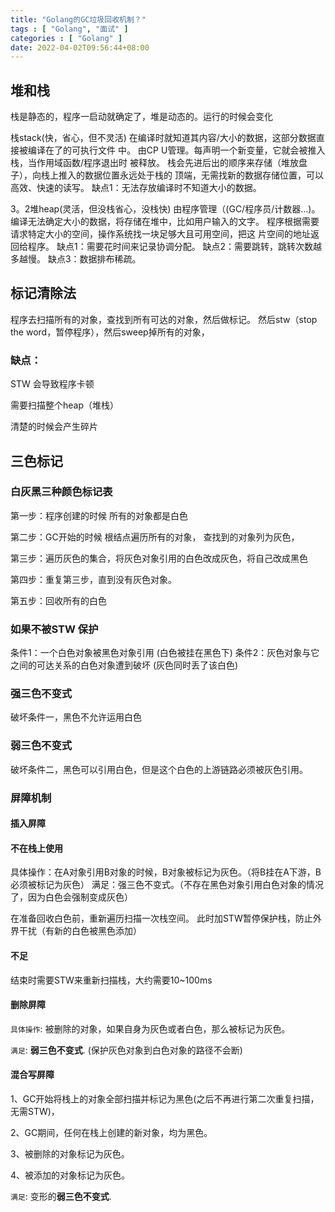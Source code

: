 ```yaml
---
title: "Golang的GC垃圾回收机制？"
tags : [ "Golang", "面试" ]
categories : [ "Golang" ]
date: 2022-04-02T09:56:44+08:00
---
```


## 堆和栈

栈是静态的，程序一启动就确定了，堆是动态的。运行的时候会变化

栈stack(快，省心，但不灵活)
在编译时就知道其内容/大小的数据，这部分数据直接被编译在了的可执行文件 中。
由CP U管理。每声明一个新变量，它就会被推入栈，当作用域函数/程序退出时
被释放。
栈会先进后出的顺序来存储（堆放盘子），向栈上推入的数据位置永远处于栈的 顶端，无需找新的数据存储位置，可以高效、快速的读写。
缺点1：无法存放编译时不知道大小的数据。

3。2堆heap(灵活，但没栈省心，没栈快)
由程序管理（(GC/程序员/计数器…)。
编译无法确定大小的数据，将存储在堆中，比如用户输入的文字。
程序根据需要请求特定大小的空间，操作系统找一块足够大且可用空间，把这 片空间的地址返回给程序。
缺点1：需要花时间来记录协调分配。 缺点2：需要跳转，跳转次数越多越慢。 缺点3：数据排布稀疏。

## 标记清除法

程序去扫描所有的对象，查找到所有可达的对象，然后做标记。 然后stw（stop the word，暂停程序），然后sweep掉所有的对象，

###  缺点：

STW 会导致程序卡顿

需要扫描整个heap（堆栈）

清楚的时候会产生碎片

## 三色标记

### 白灰黑三种颜色标记表

第一步：程序创建的时候 所有的对象都是白色

第二步：GC开始的时候 根结点遍历所有的对象， 查找到的对象列为灰色，

第三步：遍历灰色的集合，将灰色对象引用的白色改成灰色，将自己改成黑色

第四步：重复第三步，直到没有灰色对象。

第五步：回收所有的白色

### 如果不被STW 保护

条件1：一个白色对象被黑色对象引用 (白色被挂在黑色下)
条件2：灰色对象与它之间的可达关系的白色对象遭到破坏 (灰色同时丢了该白色)

### 强三色不变式

破坏条件一，黑色不允许运用白色

### 弱三色不变式

破坏条件二，黑色可以引用白色，但是这个白色的上游链路必须被灰色引用。

### 屏障机制

#### 插入屏障

#### 不在栈上使用

具体操作：在A对象引用B对象的时候，B对象被标记为灰色。（将B挂在A下游，B必须被标记为灰色）
满足：强三色不变式。（不存在黑色对象引用白色对象的情况了，因为白色会强制变成灰色）

在准备回收白色前，重新遍历扫描一次栈空间。
此时加STW暂停保护栈，防止外界干扰（有新的白色被黑色添加）

#### 不足

结束时需要STW来重新扫描栈，大约需要10~100ms

#### 删除屏障

`具体操作`: 被删除的对象，如果自身为灰色或者白色，那么被标记为灰色。

`满足`: **弱三色不变式**. (保护灰色对象到白色对象的路径不会断)

#### 混合写屏障

1、GC开始将栈上的对象全部扫描并标记为黑色(之后不再进行第二次重复扫描，无需STW)，

2、GC期间，任何在栈上创建的新对象，均为黑色。

3、被删除的对象标记为灰色。

4、被添加的对象标记为灰色。

`满足`: 变形的**弱三色不变式**.

